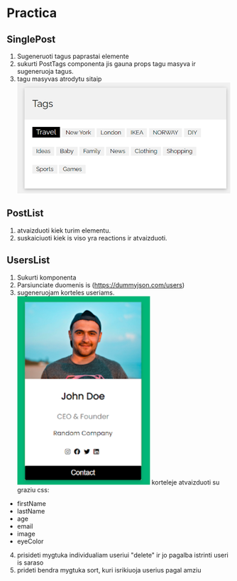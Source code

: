 # Practica

## SinglePost

1. Sugeneruoti tagus paprastai elemente
2. sukurti PostTags componenta jis gauna props tagu masyva ir sugeneruoja tagus.
3. tagu masyvas atrodytu sitaip ![](assets/2023-08-10-11-53-03.png)

## PostList

1. atvaizduoti kiek turim elementu.
2. suskaiciuoti kiek is viso yra reactions ir atvaizduoti.

## UsersList

1. Sukurti komponenta
2. Parsiunciate duomenis is (https://dummyjson.com/users)
3. sugeneruojam korteles useriams.
   ![](assets/2023-08-10-12-03-23.png)
   korteleje atvaizduoti su graziu css:

- firstName
- lastName
- age
- email
- image
- eyeColor

4. prisideti mygtuka individualiam useriui "delete" ir jo pagalba istrinti useri is saraso
5. prideti bendra mygtuka sort, kuri isrikiuoja userius pagal amziu
